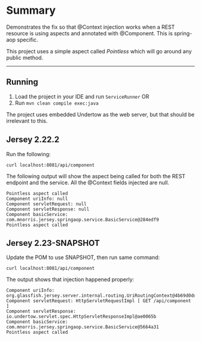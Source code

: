Summary
===================

Demonstrates the fix so that @Context injection works when a REST resource is using aspects and annotated with @Component.  This is spring-aop specific.

This project uses a simple aspect called *Pointless* which will go around any public method.

----------

## Running

1) Load the project in your IDE and run `ServiceRunner`
OR
2) Run `mvn clean compile exec:java`

The project uses embedded Undertow as the web server, but that should be irrelevant to this.

## Jersey 2.22.2

Run the following:

	curl localhost:8081/api/component
	
The following output will show the aspect being called for both the REST endpoint and the service.  All the @Context fields injected are null.

	Pointless aspect called
	Component uriInfo: null
	Component servletRequest: null
	Component servletResponse: null
	Component basicService: com.mnorris.jersey.springaop.service.BasicService@284edf9
	Pointless aspect called

## Jersey 2.23-SNAPSHOT

Update the POM to use SNAPSHOT, then run same command:

	curl localhost:8081/api/component
	
The output shows that injection happened properly:

	Component uriInfo: org.glassfish.jersey.server.internal.routing.UriRoutingContext@4b69d0dd
	Component servletRequest: HttpServletRequestImpl [ GET /api/component ]
	Component servletResponse: io.undertow.servlet.spec.HttpServletResponseImpl@ae0065b
	Component basicService: com.mnorris.jersey.springaop.service.BasicService@5664a31
	Pointless aspect called

